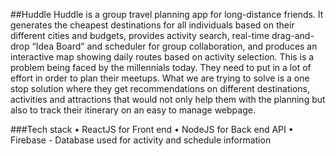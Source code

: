 ##Huddle
Huddle is a group travel planning app for long-distance friends. It generates the cheapest destinations for all individuals based on their different cities and budgets, provides activity search, real-time drag-and-drop “Idea Board” and scheduler for group collaboration, and produces an interactive map showing daily routes based on activity selection. This is a problem being faced by the millennials today. They need to put in a lot of effort in order to plan their meetups. What we are trying to solve is a one stop solution where they get recommendations on different destinations, activities and attractions that would not only help them with the planning but also to track their itinerary on an easy to manage webpage.

###Tech stack
• ReactJS for Front end
• NodeJS for Back end API
• Firebase - Database used for activity and schedule information
